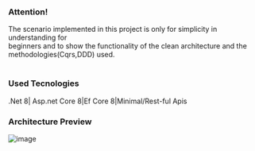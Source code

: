 <h3> Attention! </h3> The scenario implemented in this project is only for simplicity in understanding for </br> beginners and to show the functionality of the clean architecture and the methodologies(Cqrs,DDD) used.
</br></br>
<h3>Used Tecnologies</h3>.Net 8| Asp.net Core 8|Ef Core 8|Minimal/Rest-ful Apis
</br>
<h3>Architecture Preview</h3>

![image](https://github.com/user-attachments/assets/4aebcbd2-81b6-48b6-9797-32dd697cf35d)
